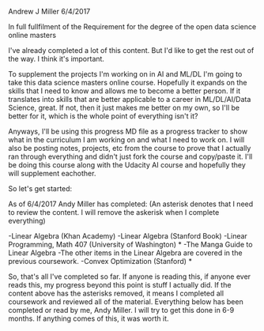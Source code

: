 Andrew J Miller 6/4/2017


In full fullfilment of the Requirement for the degree of the open data science online masters


I've already completed a lot of this content. But I'd like to get the rest out of the way. I think it's important.

To supplement the projects I'm working on in AI and ML/DL I'm going to take this data science masters online course. Hopefully it expands on the skills that I need to know and allows me to become a better person. If it translates into skills that are better applicable to a career in ML/DL/AI/Data Science, great. If not, then it just makes me better on my own, so I'll be better for it, which is the whole point of everything isn't it? 

Anyways, I'll be using this progress MD file as a progress tracker to show what in the curriculum I am working on and what I need to work on. I will also be posting notes, projects, etc from the course to prove that I actually ran through everything and didn't just fork the course and copy/paste it. I'll be doing this course along with the Udacity AI course and hopefully they will supplement eachother.

So let's get started:

As of 6/4/2017 Andy Miller has completed:
(An asterisk denotes that I need to review the content. I will remove the askerisk when I complete everything)

-Linear Algebra (Khan Academy)
-Linear Algebra (Stanford Book)
-Linear Programming, Math 407 (University of Washington) *
-The Manga Guide to Linear Algebra
-The other items in the Linear Algebra are covered in the previous coursework.
-Convex Optimization (Stanford) *

So, that's all I've completed so far. If anyone is reading this, if anyone ever reads this, my progress beyond this point is stuff I actually did. If the content above has the asterisks removed, it means I completed all coursework and reviewed all of the material. Everything below has been completed or read by me, Andy Miller. I will try to get this done in 6-9 months. If anything comes of this, it was worth it.
